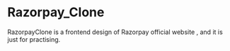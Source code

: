 # Razorpay_Clone
RazorpayClone is a frontend design of Razorpay official website , and it is just for practising.
